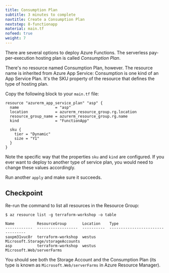 ```yaml
---
title: Consumption Plan
subtitle: 3 minutes to complete
navtitle: Create a Consumption Plan
nextstep: 8-functionapp
material: main.tf
nofeed: true
weight: 7
---
```


There are several options to deploy Azure Functions. The serverless pay-per-execution hosting plan is called *Consumption Plan*.

There's no resource named Consumption Plan, however. The resource name is inherited from Azure App Service: Consumption is one kind of an App Service Plan. It's the SKU property of the resource that defines the type of hosting plan.

Copy the following block to your `main.tf` file:

``` hcl
resource "azurerm_app_service_plan" "asp" {
  name                = "asp"
  location            = azurerm_resource_group.rg.location
  resource_group_name = azurerm_resource_group.rg.name
  kind                = "FunctionApp"

  sku {
    tier = "Dynamic"
    size = "Y1"
  }
}
```

Note the specific way that the properties `sku` and `kind` are configured. If you ever want to deploy to another type of service plan, you would need to change these values accordingly.

Run another `apply` and make sure it succeeds.

## Checkpoint

Re-run the command to list all resources in the Resource Group:

```
$ az resource list -g terraform-workshop -o table

Name          ResourceGroup       Location    Type
------------  ------------------  ----------  ---------------------------------
saxpm31vuc8r  terraform-workshop  westus      Microsoft.Storage/storageAccounts
asp           terraform-workshop  westus      Microsoft.Web/serverFarms
```

You should see both the Storage Account and the Consumption Plan (its type is known as `Microsoft.Web/serverFarms` in Azure Resource Manager).
